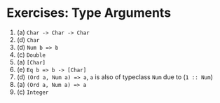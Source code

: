 # Exercises: Type Arguments

1. (a) `Char -> Char -> Char`
2. (d) `Char`
3. (d) `Num b => b`
4. (c) `Double`
5. (a) `[Char]`
6. (e) `Eq b => b -> [Char]`
7. (d) `(Ord a, Num a) => a`, `a` is also of typeclass `Num` due to (`1 :: Num`)
8. (a) `(Ord a, Num a) => a`
9. (c) `Integer`